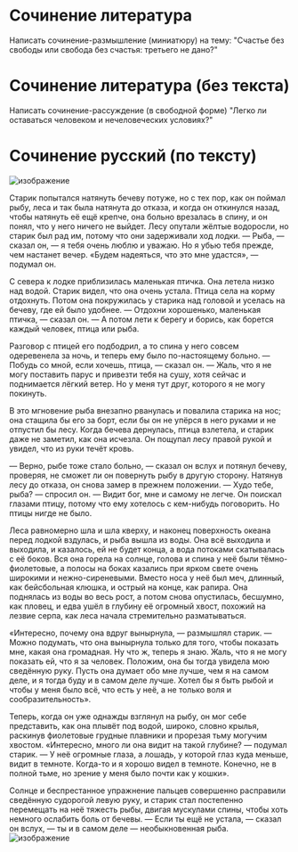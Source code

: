 # Сочинение литература
Написать сочинение-размышление (миниатюру) на тему: "Счастье без свободы или свобода без счастья: третьего не дано?"

# Сочинение литература (без текста)
Написать сочинение-рассуждение (в свободной форме) "Легко ли оставаться человеком и нечеловеческих условиях?"

# Сочинение русский (по тексту)
![изображение](https://user-images.githubusercontent.com/97444278/150183164-53b7a895-3b25-40c9-82f4-5c3f94994b7b.png)

Старик попытался натянуть бечеву потуже, но с тех пор, как он поймал рыбу, леса и так была натянута до отказа, и когда он откинулся назад, чтобы натянуть её ещё крепче, она больно врезалась в спину, и он понял, что у него ничего не выйдет.
Лесу опутали жёлтые водоросли, но старик был рад им, потому что они задерживали ход лодки.
— Рыба, — сказал он, — я тебя очень люблю и уважаю. Но я убью тебя прежде, чем настанет вечер.
«Будем надеяться, что это мне удастся», — подумал он.

С севера к лодке приблизилась маленькая птичка. Она летела низко над водой. Старик видел, что она очень устала.
Птица села на корму отдохнуть. Потом она покружилась у старика над головой и уселась на бечеву, где ей было удобнее.
— Отдохни хорошенько, маленькая птичка, — сказал он. — А потом лети к берегу и борись, как борется каждый человек, птица или рыба.

Разговор с птицей его подбодрил, а то спина у него совсем одеревенела за ночь, и теперь ему было по-настоящему больно.
— Побудь со мной, если хочешь, птица, — сказал он. — Жаль, что я не могу поставить парус и привезти тебя на сушу, хотя сейчас и поднимается лёгкий ветер. Но у меня тут друг, которого я не могу покинуть.

В это мгновение рыба внезапно рванулась и повалила старика на нос; она стащила бы его за борт, если бы он не упёрся в него руками и не отпустил бы лесу.
Когда бечева дернулась, птица взлетела, и старик даже не заметил, как она исчезла. Он пощупал лесу правой рукой и увидел, что из руки течёт кровь.

— Верно, рыбе тоже стало больно, — сказал он вслух и потянул бечеву, проверяя, не сможет ли он повернуть рыбу в другую сторону. Натянув лесу до отказа, он снова замер в прежнем положении.
— Худо тебе, рыба? — спросил он. — Видит бог, мне и самому не легче.
Он поискал глазами птицу, потому что ему хотелось с кем-нибудь поговорить. Но птицы нигде не было.

Леса равномерно шла и шла кверху, и наконец поверхность океана перед лодкой вздулась, и рыба вышла из воды. Она всё выходила и выходила, и казалось, ей не будет конца, а вода потоками скатывалась с её боков. Вся она горела на солнце, голова и спина у неё были тёмно-фиолетовые, а полосы на боках казались при ярком свете очень широкими и нежно-сиреневыми. Вместо носа у неё был меч, длинный, как бейсбольная клюшка, и острый на конце, как рапира. Она поднялась из воды во весь рост, а потом снова опустилась, бесшумно, как пловец, и едва ушёл в глубину её огромный хвост, похожий на лезвие серпа, как леса начала стремительно разматываться.

«Интересно, почему она вдруг вынырнула, — размышлял старик. — Можно подумать, что она вынырнула только для того, чтобы показать мне, какая она громадная. Ну что ж, теперь я знаю. Жаль, что я не могу показать ей, что я за человек. Положим, она бы тогда увидела мою сведённую руку. Пусть она думает обо мне лучше, чем я на самом деле, и я тогда буду и в самом деле лучше. Хотел бы я быть рыбой и чтобы у меня было всё, что есть у неё, а не только воля и сообразительность».

Теперь, когда он уже однажды взглянул на рыбу, он мог себе представить, как она плывёт под водой, широко, словно крылья, раскинув фиолетовые грудные плавники и прорезая тьму могучим хвостом. «Интересно, много ли она видит на такой глубине? — подумал старик. — У неё огромные глаза, а лошадь, у которой глаз куда меньше, видит в темноте. Когда-то и я хорошо видел в темноте. Конечно, не в полной тьме, но зрение у меня было почти как у кошки».

Солнце и беспрестанное упражнение пальцев совершенно расправили сведённую судорогой левую руку, и старик стал постепенно перемещать на неё тяжесть рыбы, двигая мускулами спины, чтобы хоть немного ослабить боль от бечевы.
— Если ты ещё не устала, — сказал он вслух, — ты и в самом деле — необыкновенная рыба.
![изображение](https://user-images.githubusercontent.com/97444278/150183202-48211503-e3cf-4b4a-87a9-b29d999e902d.png)
